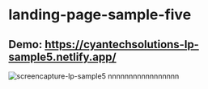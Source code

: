 # landing-page-sample-five

## Demo: https://cyantechsolutions-lp-sample5.netlify.app/

![screencapture-lp-sample5](https://user-images.githubusercontent.com/104098738/166058932-afaf5c8d-7140-4aa6-be43-87cfa506d114.png)
nnnnnnnnnnnnnnnnn
